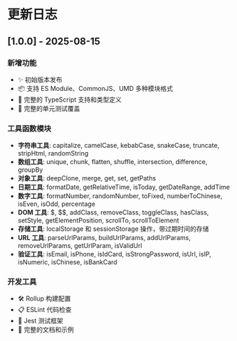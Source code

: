 # 更新日志

## [1.0.0] - 2025-08-15

### 新增功能
- ✨ 初始版本发布
- 📦 支持 ES Module、CommonJS、UMD 多种模块格式
- 🔧 完整的 TypeScript 支持和类型定义
- 🧪 完整的单元测试覆盖

### 工具函数模块
- **字符串工具**: capitalize, camelCase, kebabCase, snakeCase, truncate, stripHtml, randomString
- **数组工具**: unique, chunk, flatten, shuffle, intersection, difference, groupBy
- **对象工具**: deepClone, merge, get, set, getPaths
- **日期工具**: formatDate, getRelativeTime, isToday, getDateRange, addTime
- **数字工具**: formatNumber, randomNumber, toFixed, numberToChinese, isEven, isOdd, percentage
- **DOM 工具**: $, $$, addClass, removeClass, toggleClass, hasClass, setStyle, getElementPosition, scrollTo, scrollToElement
- **存储工具**: localStorage 和 sessionStorage 操作，带过期时间的存储
- **URL 工具**: parseUrlParams, buildUrlParams, addUrlParams, removeUrlParams, getUrlParam, isValidUrl
- **验证工具**: isEmail, isPhone, isIdCard, isStrongPassword, isUrl, isIP, isNumeric, isChinese, isBankCard

### 开发工具
- 🛠️ Rollup 构建配置
- 📋 ESLint 代码检查
- 🧪 Jest 测试框架
- 📖 完整的文档和示例
